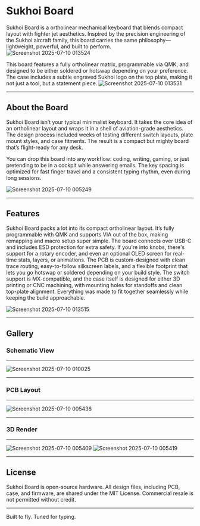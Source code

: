# Sukhoi Board

Sukhoi Board is a ortholinear mechanical keyboard that blends compact layout with fighter jet aesthetics. Inspired by the precision engineering of the Sukhoi aircraft family, this board carries the same philosophy—lightweight, powerful, and built to perform.
![Screenshot 2025-07-10 013524](https://github.com/user-attachments/assets/ff9bee9a-ab52-46ab-8746-1ae870ffbf0e)

This board features a fully ortholinear matrix, programmable via QMK, and designed to be either soldered or hotswap depending on your preference. The case includes a subtle engraved Sukhoi logo on the top plate, making it not just a tool, but a statement piece.
![Screenshot 2025-07-10 013531](https://github.com/user-attachments/assets/8a092e19-3882-491c-9248-5aeec63396fd)

---

## About the Board

Sukhoi Board isn’t your typical minimalist keyboard. It takes the core idea of an ortholinear layout and wraps it in a shell of aviation-grade aesthetics. The design process included weeks of testing different switch layouts, plate mount styles, and case fitments. The result is a compact but mighty board that’s flight-ready for any desk.

You can drop this board into any workflow: coding, writing, gaming, or just pretending to be in a cockpit while answering emails. The key spacing is optimized for fast finger travel and a consistent typing rhythm, even during long sessions.




![Screenshot 2025-07-10 005249](https://github.com/user-attachments/assets/0d8ec85e-a234-48ce-85cd-ac4adc120dc4)




---

## Features

Sukhoi Board packs a lot into its compact ortholinear layout. It’s fully programmable with QMK and supports VIA out of the box, making remapping and macro setup super simple. The board connects over USB-C and includes ESD protection for extra safety. If you're into knobs, there's support for a rotary encoder, and even an optional OLED screen for real-time stats, layers, or animations. The PCB is custom-designed with clean trace routing, easy-to-follow silkscreen labels, and a flexible footprint that lets you go hotswap or soldered depending on your build style. The switch support is MX-compatible, and the case itself is designed for either 3D printing or CNC machining, with mounting holes for standoffs and clean top-plate alignment. Everything was made to fit together seamlessly while keeping the build approachable.

![Screenshot 2025-07-10 013515](https://github.com/user-attachments/assets/48eb11f6-b0cb-49c6-90e8-9bf49baca335)

---
## Gallery

### Schematic View
---
![Screenshot 2025-07-10 010025](https://github.com/user-attachments/assets/f7ea92ff-7535-4a7a-ad87-a22d40693853)


---

### PCB Layout
---
![Screenshot 2025-07-10 005438](https://github.com/user-attachments/assets/0f751f79-bb4c-4060-b24a-41feebf400a0)


---
### 3D Render
---
![Screenshot 2025-07-10 005409](https://github.com/user-attachments/assets/eecba8f2-65d0-4ca4-9ef2-df9476925f87)
![Screenshot 2025-07-10 005419](https://github.com/user-attachments/assets/d31e3106-4bf4-41b3-a3ec-206a83e378b2)


---
## License

Sukhoi Board is open-source hardware. All design files, including PCB, case, and firmware, are shared under the MIT License. Commercial resale is not permitted without credit.

---

Built to fly. Tuned for typing.
